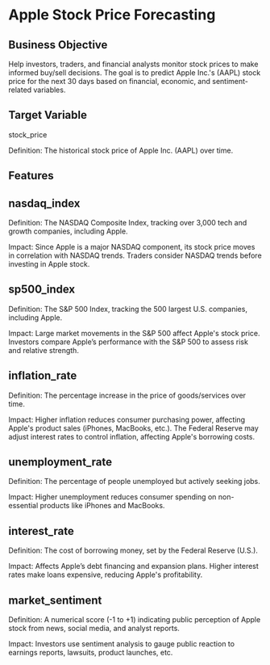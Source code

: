 # Apple Stock Price Forecasting
## Business Objective
Help investors, traders, and financial analysts monitor stock prices to make informed buy/sell decisions. The goal is to predict Apple Inc.'s (AAPL) stock price for the next 30 days based on financial, economic, and sentiment-related variables.
## Target Variable
stock_price

Definition: The historical stock price of Apple Inc. (AAPL) over time.

## Features

## nasdaq_index

Definition: The NASDAQ Composite Index, tracking over 3,000 tech and growth companies, including Apple.

Impact: Since Apple is a major NASDAQ component, its stock price moves in correlation with NASDAQ trends. Traders consider NASDAQ trends before investing in Apple stock.

## sp500_index

Definition: The S&P 500 Index, tracking the 500 largest U.S. companies, including Apple.

Impact: Large market movements in the S&P 500 affect Apple's stock price. Investors compare Apple’s performance with the S&P 500 to assess risk and relative strength.

## inflation_rate

Definition: The percentage increase in the price of goods/services over time.

Impact: Higher inflation reduces consumer purchasing power, affecting Apple's product sales (iPhones, MacBooks, etc.). The Federal Reserve may adjust interest rates to control inflation, affecting Apple's borrowing costs.

## unemployment_rate

Definition: The percentage of people unemployed but actively seeking jobs.

Impact: Higher unemployment reduces consumer spending on non-essential products like iPhones and MacBooks.

## interest_rate

Definition: The cost of borrowing money, set by the Federal Reserve (U.S.).

Impact: Affects Apple’s debt financing and expansion plans. Higher interest rates make loans expensive, reducing Apple's profitability.

## market_sentiment

Definition: A numerical score (-1 to +1) indicating public perception of Apple stock from news, social media, and analyst reports.

Impact: Investors use sentiment analysis to gauge public reaction to earnings reports, lawsuits, product launches, etc.


